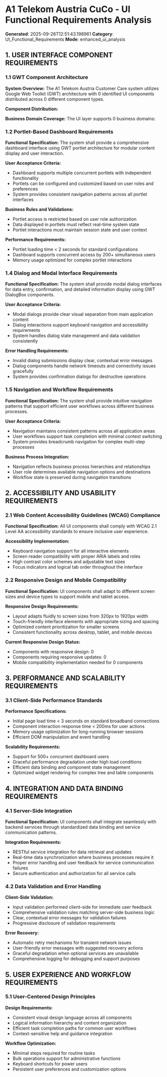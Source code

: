 # A1 Telekom Austria CuCo - UI Functional Requirements Analysis

**Generated**: 2025-09-26T12:51:43.198961
**Category**: UI_Functional_Requirements
**Mode**: enhanced_ui_analysis

## 1. USER INTERFACE COMPONENT REQUIREMENTS

### 1.1 GWT Component Architecture

**System Overview:**
The A1 Telekom Austria Customer Care system utilizes Google Web Toolkit (GWT) architecture with 0 identified UI components distributed across 0 different component types.

**Component Distribution:**

**Business Domain Coverage:**
The UI layer supports 0 business domains:

### 1.2 Portlet-Based Dashboard Requirements

**Functional Specification:**
The system shall provide a comprehensive dashboard interface using GWT portlet architecture for modular content display and user interaction.

**User Acceptance Criteria:**
- Dashboard supports multiple concurrent portlets with independent functionality
- Portlets can be configured and customized based on user roles and preferences
- System provides consistent navigation patterns across all portlet interfaces

**Business Rules and Validations:**
- Portlet access is restricted based on user role authorization
- Data displayed in portlets must reflect real-time system state
- Portlet interactions must maintain session state and user context

**Performance Requirements:**
- Portlet loading time < 2 seconds for standard configurations
- Dashboard supports concurrent access by 200+ simultaneous users
- Memory usage optimized for complex portlet interactions

### 1.4 Dialog and Modal Interface Requirements

**Functional Specification:**
The system shall provide modal dialog interfaces for data entry, confirmation, and detailed information display using GWT DialogBox components.

**User Acceptance Criteria:**
- Modal dialogs provide clear visual separation from main application content
- Dialog interactions support keyboard navigation and accessibility requirements
- System handles dialog state management and data validation consistently

**Error Handling Requirements:**
- Invalid dialog submissions display clear, contextual error messages
- Dialog components handle network timeouts and connectivity issues gracefully
- System provides confirmation dialogs for destructive operations

### 1.5 Navigation and Workflow Requirements

**Functional Specification:**
The system shall provide intuitive navigation patterns that support efficient user workflows across different business processes.

**User Acceptance Criteria:**
- Navigation maintains consistent patterns across all application areas
- User workflows support task completion with minimal context switching
- System provides breadcrumb navigation for complex multi-step processes

**Business Process Integration:**
- Navigation reflects business process hierarchies and relationships
- User role determines available navigation options and destinations
- Workflow state is preserved during navigation transitions


## 2. ACCESSIBILITY AND USABILITY REQUIREMENTS

### 2.1 Web Content Accessibility Guidelines (WCAG) Compliance

**Functional Specification:**
All UI components shall comply with WCAG 2.1 Level AA accessibility standards to ensure inclusive user experience.

**Accessibility Implementation:**
- Keyboard navigation support for all interactive elements
- Screen reader compatibility with proper ARIA labels and roles
- High contrast color schemes and adjustable text sizes
- Focus indicators and logical tab order throughout the interface


### 2.2 Responsive Design and Mobile Compatibility

**Functional Specification:**
UI components shall adapt to different screen sizes and device types to support mobile and tablet access.

**Responsive Design Requirements:**
- Layout adapts fluidly to screen sizes from 320px to 1920px width
- Touch-friendly interface elements with appropriate sizing and spacing  
- Optimized content prioritization for smaller screens
- Consistent functionality across desktop, tablet, and mobile devices

**Current Responsive Design Status:**
- Components with responsive design: 0
- Components requiring responsive updates: 0
- Mobile compatibility implementation needed for 0 components


## 3. PERFORMANCE AND SCALABILITY REQUIREMENTS

### 3.1 Client-Side Performance Standards

**Performance Specifications:**
- Initial page load time < 3 seconds on standard broadband connections
- Component interaction response time < 200ms for user actions
- Memory usage optimization for long-running browser sessions
- Efficient DOM manipulation and event handling

**Scalability Requirements:**
- Support for 500+ concurrent dashboard users
- Graceful performance degradation under high load conditions
- Efficient data binding and component state management
- Optimized widget rendering for complex tree and table components


## 4. INTEGRATION AND DATA BINDING REQUIREMENTS

### 4.1 Server-Side Integration

**Functional Specification:**
UI components shall integrate seamlessly with backend services through standardized data binding and service communication patterns.

**Integration Requirements:**
- RESTful service integration for data retrieval and updates
- Real-time data synchronization where business processes require it
- Proper error handling and user feedback for service communication failures
- Secure authentication and authorization for all service calls

### 4.2 Data Validation and Error Handling

**Client-Side Validation:**
- Input validation performed client-side for immediate user feedback
- Comprehensive validation rules matching server-side business logic
- Clear, contextual error messages for validation failures
- Progressive disclosure of validation requirements

**Error Recovery:**
- Automatic retry mechanisms for transient network issues
- User-friendly error messages with suggested recovery actions
- Graceful degradation when optional services are unavailable
- Comprehensive logging for debugging and support purposes

## 5. USER EXPERIENCE AND WORKFLOW REQUIREMENTS

### 5.1 User-Centered Design Principles

**Design Requirements:**
- Consistent visual design language across all components
- Logical information hierarchy and content organization
- Efficient task completion paths for common user workflows
- Context-sensitive help and guidance integration

**Workflow Optimization:**
- Minimal steps required for routine tasks
- Bulk operations support for administrative functions
- Keyboard shortcuts for power users
- Persistent user preferences and customization options

